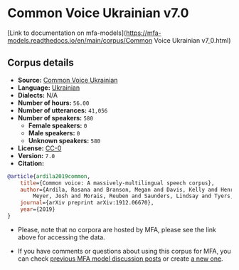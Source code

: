 
# Common Voice Ukrainian v7.0

[Link to documentation on mfa-models](https://mfa-models.readthedocs.io/en/main/corpus/Common Voice Ukrainian v7_0.html)

## Corpus details

- **Source:** [Common Voice Ukrainian](https://voice.mozilla.org/en/datasets)
- **Language:** [Ukrainian](https://en.wikipedia.org/wiki/Ukrainian_language)
- **Dialects:** N/A
- **Number of hours:** `56.00`
- **Number of utterances:** `41,056`
- **Number of speakers:** `580`
  - **Female speakers:** `0`
  - **Male speakers:** `0`
  - **Unknown speakers:** `580`
- **License:** [CC-0](https://creativecommons.org/publicdomain/zero/1.0/)
- **Version:** `7.0`
- **Citation:**
```bibtex
@article{ardila2019common,
	title={Common voice: A massively-multilingual speech corpus},
	author={Ardila, Rosana and Branson, Megan and Davis, Kelly and Henretty, Michael and Kohler, Michael and
		Meyer, Josh and Morais, Reuben and Saunders, Lindsay and Tyers, Francis M and Weber, Gregor},
	journal={arXiv preprint arXiv:1912.06670},
	year={2019}
}

```

- Please, note that no corpora are hosted by MFA, please see the link above for accessing the data.

- If you have comments or questions about using this corpus for MFA, you can check [previous MFA model discussion posts](https://github.com/MontrealCorpusTools/mfa-models/discussions?discussions_q=Common+Voice+Ukrainian+v7.0) or create [a new one](https://github.com/MontrealCorpusTools/mfa-models/discussions/new).
